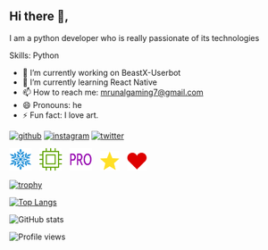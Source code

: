 ## Hi there 👋,
I am a python developer who is really passionate of its technologies

Skills: Python

- 🔭 I’m currently working on BeastX-Userbot
- 🌱 I’m currently learning React Native 
- 📫 How to reach me: mrunalgaming7@gmail.com
- 😄 Pronouns: he
- ⚡ Fun fact: I love art. 


[<img src='https://cdn.jsdelivr.net/npm/simple-icons@3.0.1/icons/github.svg' alt='github' height='40'>](https://github.com/msy1717) [<img src='https://cdn.jsdelivr.net/npm/simple-icons@3.0.1/icons/instagram.svg' alt='instagram' height='40'>](https://www.instagram.com/mrunaaal_19/)  [<img src='https://cdn.jsdelivr.net/npm/simple-icons@3.0.1/icons/twitter.svg' alt='twitter' height='40'>](https://twitter.com/19Mrunal)  

<a href='https://archiveprogram.github.com/'><img src='https://raw.githubusercontent.com/acervenky/animated-github-badges/master/assets/acbadge.gif' width='40' height='40'></a> <a href='https://docs.github.com/en/developers'><img src='https://raw.githubusercontent.com/acervenky/animated-github-badges/master/assets/devbadge.gif' width='40' height='40'></a> <a href='https://github.com/pricing'><img src='https://raw.githubusercontent.com/acervenky/animated-github-badges/master/assets/pro.gif' width='40' height='40'></a> <a href='https://stars.github.com/'><img src='https://raw.githubusercontent.com/acervenky/animated-github-badges/master/assets/starbadge.gif' width='35' height='35'></a> <a href='https://docs.github.com/en/github/supporting-the-open-source-community-with-github-sponsors'><img src='https://raw.githubusercontent.com/acervenky/animated-github-badges/master/assets/sponsorbadge.gif' width='35' height='35'></a> 

[![trophy](https://github-profile-trophy.vercel.app/?username=msy1717)](https://github.com/ryo-ma/github-profile-trophy)

[![Top Langs](https://github-readme-stats.vercel.app/api/top-langs/?username=msy1717)](https://github.com/anuraghazra/github-readme-stats)

![GitHub stats](https://github-readme-stats.vercel.app/api?username=msy1717&show_icons=true&count_private=true&theme=tokyonight)

![Profile views](https://gpvc.arturio.dev/msy1717)  
